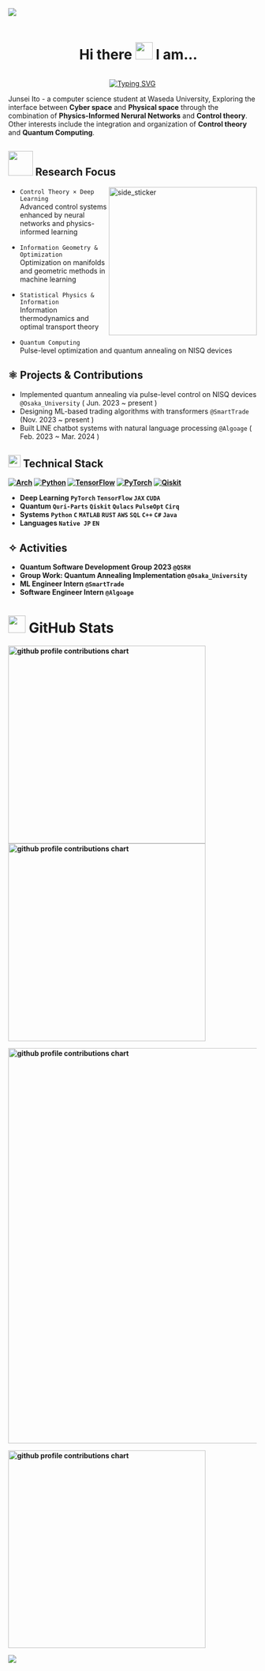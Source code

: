 <!--horizontal divider(gradiant)-->
<img src="https://user-images.githubusercontent.com/73097560/115834477-dbab4500-a447-11eb-908a-139a6edaec5c.gif">
<!--h1 without bottom border-->
<div id="user-content-toc">
  <ul align="center">
    <summary><h1 style="display: inline-block">Hi there <img src="https://media.giphy.com/media/hvRJCLFzcasrR4ia7z/giphy.gif" width="35">  I am...</h1></summary>
  </ul>
</div>

<p align="center">
  <a href="https://git.io/typing-svg"><img src="https://readme-typing-svg.herokuapp.com?font=TIme+New+Roman&weight=500&size=25&pause=1000&color=09F1FF&center=true&vCenter=true&width=600&height=100&lines=Junsei+Ito;Computer+Science+Student+%40+WASEDA+Univ.;Quantum+Software+Engineer" alt="Typing SVG" /></a>
</p>



Junsei Ito - a computer science student at Waseda University, Exploring the interface between **Cyber space** and **Physical space** through the combination of **Physics-Informed Nerural Networks** and **Control theory**. 
Other interests include the integration and organization of **Control theory** and **Quantum Computing**.

## <picture><img src = "https://github.com/7oSkaaa/7oSkaaa/blob/main/Images/about_me.gif?raw=true" width = 50px></picture> Research Focus

<img align="right" width=300px height=300px alt="side_sticker" src="https://media.giphy.com/media/TEnXkcsHrP4YedChhA/giphy.gif" />

- `Control Theory × Deep Learning`  
Advanced control systems enhanced by neural networks and physics-informed learning

- `Information Geometry & Optimization`  
Optimization on manifolds and geometric methods in machine learning

- `Statistical Physics & Information`  
Information thermodynamics and optimal transport theory

- `Quantum Computing`  
Pulse-level optimization and quantum annealing on NISQ devices

## ⚛️ Projects & Contributions
- Implemented quantum annealing via pulse-level control on NISQ devices `@Osaka_University` ( Jun. 2023 ~ present )
- Designing ML-based trading algorithms with transformers `@SmartTrade` (Nov. 2023 ~ present )
- Built LINE chatbot systems with natural language processing `@Algoage` ( Feb. 2023 ~ Mar. 2024 )

## <img src="https://media2.giphy.com/media/QssGEmpkyEOhBCb7e1/giphy.gif?cid=ecf05e47a0n3gi1bfqntqmob8g9aid1oyj2wr3ds3mg700bl&rid=giphy.gif" width ="25"><b> Technical Stack
[![Arch](https://img.shields.io/badge/Arch%20Linux-1793D1?style=flat-square&logo=arch-linux&logoColor=white)](https://www.archlinux.jp/)
[![Python](https://img.shields.io/badge/Python-3776AB?style=flat-square&logo=python&logoColor=white)](https://www.python.org/)
[![TensorFlow](https://img.shields.io/badge/TensorFlow-FF6F00?style=flat-square&logo=tensorflow&logoColor=white)](https://www.tensorflow.org/)
[![PyTorch](https://img.shields.io/badge/PyTorch-EE4C2C?style=flat-square&logo=pytorch&logoColor=white)](https://pytorch.org/)
[![Qiskit](https://img.shields.io/badge/Qiskit-6929C4?style=flat-square&logo=qiskit&logoColor=white)](https://qiskit.org/)

- **Deep Learning** `PyTorch` `TensorFlow` `JAX` `CUDA`  
- **Quantum** `Quri-Parts` `Qiskit` `Qulacs` `PulseOpt` `Cirq`  
- **Systems** `Python` `C` `MATLAB` `RUST` `AWS` `SQL` `C++` `C#` `Java`
- **Languages** `Native JP` `EN`

## ✧ Activities
- Quantum Software Development Group 2023 `@QSRH`  
- Group Work: Quantum Annealing Implementation `@Osaka_University`  
- ML Engineer Intern `@SmartTrade`  
- Software Engineer Intern `@Algoage`  


# <img src="https://media.giphy.com/media/iY8CRBdQXODJSCERIr/giphy.gif" width="35"> GitHub Stats

<p align="left">
  <picture>
        <source media="(prefers-color-scheme: dark)"  srcset="output/metrics.base.svg" width="400" />
	<source media="(prefers-color-scheme: light)" srcset="output/metrics.base.svg" width="400" />
	<img alt="github profile contributions chart" src="https://raw.githubusercontent.com/username/username/output-3d-contrib/day.svg" />
  </picture>
  <picture>
   	<source media="(prefers-color-scheme: dark)"  srcset="output/details.svg" width="400" />
	<source media="(prefers-color-scheme: light)" srcset="output/details.svg" width="400" />
	<img alt="github profile contributions chart" src="https://raw.githubusercontent.com/username/username/output-3d-contrib/day.svg" />
  </picture>
</p>

<p align="left">
	<picture>
	  <source media="(prefers-color-scheme: dark)"  srcset="profile-3d-contrib/profile-night-rainbow.svg" width="800" />
	  <source media="(prefers-color-scheme: light)" srcset="profile-3d-contrib/profile-season-animate.svg" width="800" />
	  <img alt="github profile contributions chart" src="https://raw.githubusercontent.com/username/username/output-3d-contrib/day.svg" />
	</picture>
</p>

<p align="left">
<picture>
  <source media="(prefers-color-scheme: light)"  srcset="output/metrics.plugin.achievements.compact.svg" width="400" />
  <source media="(prefers-color-scheme: dark)"  srcset="output/metrics.plugin.achievements.compact.svg" width="400" />
  <img alt="github profile contributions chart" src="https://raw.githubusercontent.com/username/username/output-3d-contrib/day.svg" />
</picture>
</p>


<!--horizontal divider(gradiant)-->
<img src="https://user-images.githubusercontent.com/73097560/115834477-dbab4500-a447-11eb-908a-139a6edaec5c.gif">